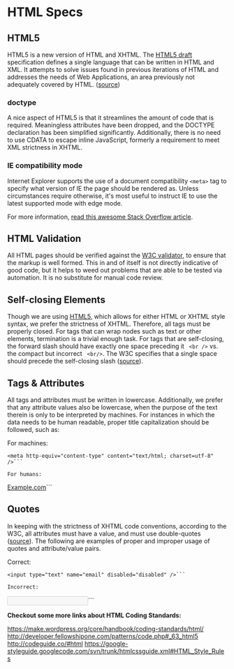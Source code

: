 # HTML Specs

## HTML5

HTML5 is a new version of HTML and XHTML. The [HTML5 draft](http://whatwg.org/specs/web-apps/current-work/) specification defines a single language that can be written in HTML and XML. It attempts to solve issues found in previous iterations of HTML and addresses the needs of Web Applications, an area previously not adequately covered by HTML. ([source](http://html5.org/))

### doctype
A nice aspect of HTML5 is that it streamlines the amount of code that is required. Meaningless attributes have been dropped, and the DOCTYPE declaration has been simplified significantly. Additionally, there is no need to use CDATA to escape inline JavaScript, formerly a requirement to meet XML strictness in XHTML.

### IE compatibility mode
Internet Explorer supports the use of a document compatibility ```<meta>``` tag to specify what version of IE the page should be rendered as. Unless circumstances require otherwise, it's most useful to instruct IE to use the latest supported mode with edge mode.

For more information, [read this awesome Stack Overflow article](http://stackoverflow.com/questions/6771258/whats-the-difference-if-meta-http-equiv-x-ua-compatible-content-ie-edge-e).


## HTML Validation
All HTML pages should be verified against the [W3C validator](http://validator.w3.org/), to ensure that the markup is well formed. This in and of itself is not directly indicative of good code, but it helps to weed out problems that are able to be tested via automation. It is no substitute for manual code review.

## Self-closing Elements
Though we are using [HTML5](http://dev.w3.org/html5/spec/Overview.html), which allows for either HTML or XHTML style syntax, we prefer the strictness of XHTML. Therefore, all tags must be properly closed. For tags that can wrap nodes such as text or other elements, termination is a trivial enough task. For tags that are self-closing, the forward slash should have exactly one space preceding it ```
<br />``` vs. the compact but incorrect ```
<br/>```. The W3C specifies that a single space should precede the self-closing slash ([source](http://w3.org/TR/xhtml1/#C_2)).

## Tags & Attributes
All tags and attributes must be written in lowercase. Additionally, we prefer that any attribute values also be lowercase, when the purpose of the text therein is only to be interpreted by machines. For instances in which the data needs to be human readable, proper title capitalization should be followed, such as:

For machines:
```
<meta http-equiv="content-type" content="text/html; charset=utf-8" />```

For humans:

```
<a href="http://example.com/" title="Description Goes Here">Example.com</a>```

## Quotes
In keeping with the strictness of XHTML code conventions, according to the W3C, all attributes must have a value, and must use double-quotes ([source](http://w3.org/TR/xhtml1/#h-4.4)). The following are examples of proper and improper usage of quotes and attribute/value pairs.

Correct:
```
<input type="text" name="email" disabled="disabled" />```

Incorrect:
```
<input type=text name=email disabled>```

**Checkout some more links about HTML Coding Standards:**

https://make.wordpress.org/core/handbook/coding-standards/html/
http://developer.fellowshipone.com/patterns/code.php#_63_html5
http://codeguide.co/#html
https://google-styleguide.googlecode.com/svn/trunk/htmlcssguide.xml#HTML_Style_Rules

